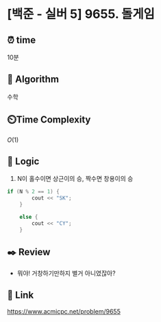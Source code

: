 # [백준 - 실버 5] 9655. 돌게임
 
## ⏰  **time**
10분

## :pushpin: **Algorithm**
수학

## ⏲️**Time Complexity**
$O(1)$

## :round_pushpin: **Logic**
1. N이 홀수이면 상근이의 승, 짝수면 창용이의 승
```cpp
if (N % 2 == 1) {
		cout << "SK";
	}

	else {
		cout << "CY";
	}
```

## :black_nib: **Review**
- 뭐야! 거창하기만하지 별거 아니였잖아?

## 📡 Link
https://www.acmicpc.net/problem/9655

